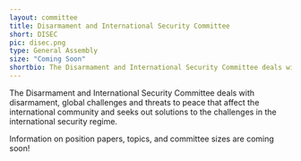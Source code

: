 ```yaml
---
layout: committee
title: Disarmament and International Security Committee
short: DISEC
pic: disec.png
type: General Assembly
size: "Coming Soon"
shortbio: The Disarmament and International Security Committee deals with disarmament, global challenges and threats to peace that affect the international community and seeks out solutions to the challenges in the international security regime.
---
```


The Disarmament and International Security Committee deals with disarmament, global challenges and threats to peace that affect the international community and seeks out solutions to the challenges in the international security regime.

Information on position papers, topics, and committee sizes are coming soon!
